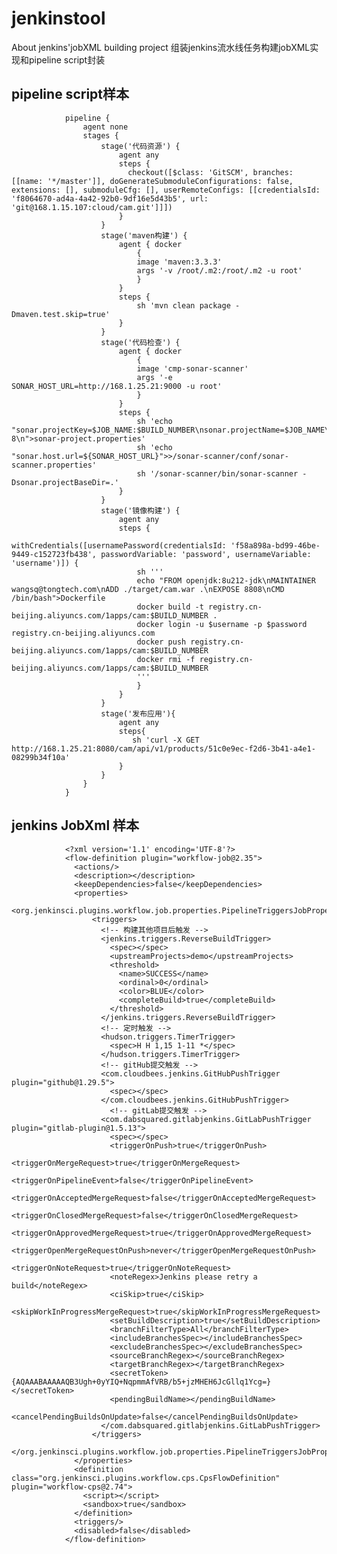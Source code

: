 jenkinstool
===========
About jenkins'jobXML building project
组装jenkins流水线任务构建jobXML实现和pipeline script封装
## pipeline script样本
                pipeline {
                    agent none
                    stages {
                        stage('代码资源') {
                            agent any
                            steps {
                              checkout([$class: 'GitSCM', branches: [[name: '*/master']], doGenerateSubmoduleConfigurations: false, extensions: [], submoduleCfg: [], userRemoteConfigs: [[credentialsId: 'f8064670-ad4a-4a42-92b0-9df16e5d43b5', url: 'git@168.1.15.107:cloud/cam.git']]])
                            }
                        }
                        stage('maven构建') {
                            agent { docker 
                                {
                                image 'maven:3.3.3'
                                args '-v /root/.m2:/root/.m2 -u root'
                                }
                            }
                            steps {
                                sh 'mvn clean package -Dmaven.test.skip=true'
                            }
                        }
                        stage('代码检查') {
                            agent { docker 
                                {
                                image 'cmp-sonar-scanner'
                                args '-e SONAR_HOST_URL=http://168.1.25.21:9000 -u root'
                                }
                            }
                            steps {
                                sh 'echo "sonar.projectKey=$JOB_NAME:$BUILD_NUMBER\nsonar.projectName=$JOB_NAME\nsonar.projectVersion=$BUILD_NUMBER\nsonar.sources=.\nsonar.exclusions=**/test/**,**/target/**\nsonar.java.binaries=target/classes\nsonar.language=java\nsonar.sourceEncoding=UTF-8\n">sonar-project.properties'
                                sh 'echo "sonar.host.url=${SONAR_HOST_URL}">>/sonar-scanner/conf/sonar-scanner.properties'
                                sh '/sonar-scanner/bin/sonar-scanner -Dsonar.projectBaseDir=.'
                            }
                        }
                        stage('镜像构建') {
                            agent any
                            steps {
                                withCredentials([usernamePassword(credentialsId: 'f58a898a-bd99-46be-9449-c152723fb438', passwordVariable: 'password', usernameVariable: 'username')]) {
                                sh '''
                                echo "FROM openjdk:8u212-jdk\nMAINTAINER wangsq@tongtech.com\nADD ./target/cam.war .\nEXPOSE 8808\nCMD /bin/bash">Dockerfile
                                docker build -t registry.cn-beijing.aliyuncs.com/1apps/cam:$BUILD_NUMBER .
                                docker login -u $username -p $password registry.cn-beijing.aliyuncs.com
                                docker push registry.cn-beijing.aliyuncs.com/1apps/cam:$BUILD_NUMBER
                                docker rmi -f registry.cn-beijing.aliyuncs.com/1apps/cam:$BUILD_NUMBER
                                '''
                                }
                            }
                        }
                        stage('发布应用'){
                            agent any
                            steps{
                               sh 'curl -X GET http://168.1.25.21:8080/cam/api/v1/products/51c0e9ec-f2d6-3b41-a4e1-08299b34f10a'
                            }
                        }
                    }
                }
## jenkins JobXml 样本
                <?xml version='1.1' encoding='UTF-8'?>
                <flow-definition plugin="workflow-job@2.35">
                  <actions/>
                  <description></description>
                  <keepDependencies>false</keepDependencies>
                  <properties>
                    <org.jenkinsci.plugins.workflow.job.properties.PipelineTriggersJobProperty>
                      <triggers>
                        <!-- 构建其他项目后触发 -->
                        <jenkins.triggers.ReverseBuildTrigger>
                          <spec></spec>
                          <upstreamProjects>demo</upstreamProjects>
                          <threshold>
                            <name>SUCCESS</name>
                            <ordinal>0</ordinal>
                            <color>BLUE</color>
                            <completeBuild>true</completeBuild>
                          </threshold>
                        </jenkins.triggers.ReverseBuildTrigger>
                        <!-- 定时触发 -->
                        <hudson.triggers.TimerTrigger>
                          <spec>H H 1,15 1-11 *</spec>
                        </hudson.triggers.TimerTrigger>
                        <!-- gitHub提交触发 -->
                        <com.cloudbees.jenkins.GitHubPushTrigger plugin="github@1.29.5">
                          <spec></spec>
                        </com.cloudbees.jenkins.GitHubPushTrigger>
                          <!-- gitLab提交触发 -->
                        <com.dabsquared.gitlabjenkins.GitLabPushTrigger plugin="gitlab-plugin@1.5.13">
                          <spec></spec>
                          <triggerOnPush>true</triggerOnPush>
                          <triggerOnMergeRequest>true</triggerOnMergeRequest>
                          <triggerOnPipelineEvent>false</triggerOnPipelineEvent>
                          <triggerOnAcceptedMergeRequest>false</triggerOnAcceptedMergeRequest>
                          <triggerOnClosedMergeRequest>false</triggerOnClosedMergeRequest>
                          <triggerOnApprovedMergeRequest>true</triggerOnApprovedMergeRequest>
                          <triggerOpenMergeRequestOnPush>never</triggerOpenMergeRequestOnPush>
                          <triggerOnNoteRequest>true</triggerOnNoteRequest>
                          <noteRegex>Jenkins please retry a build</noteRegex>
                          <ciSkip>true</ciSkip>
                          <skipWorkInProgressMergeRequest>true</skipWorkInProgressMergeRequest>
                          <setBuildDescription>true</setBuildDescription>
                          <branchFilterType>All</branchFilterType>
                          <includeBranchesSpec></includeBranchesSpec>
                          <excludeBranchesSpec></excludeBranchesSpec>
                          <sourceBranchRegex></sourceBranchRegex>
                          <targetBranchRegex></targetBranchRegex>
                          <secretToken>{AQAAABAAAAAQB3Ugh+0yYIQ+NqpmmAfVRB/b5+jzMHEH6JcGllq1Ycg=}</secretToken>
                          <pendingBuildName></pendingBuildName>
                          <cancelPendingBuildsOnUpdate>false</cancelPendingBuildsOnUpdate>
                        </com.dabsquared.gitlabjenkins.GitLabPushTrigger>
                      </triggers>
                    </org.jenkinsci.plugins.workflow.job.properties.PipelineTriggersJobProperty>
                  </properties>
                  <definition class="org.jenkinsci.plugins.workflow.cps.CpsFlowDefinition" plugin="workflow-cps@2.74">
                    <script></script>
                    <sandbox>true</sandbox>
                  </definition>
                  <triggers/>
                  <disabled>false</disabled>
                </flow-definition>
